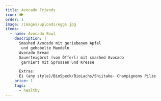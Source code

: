 ```yaml
---
title: Avocado Friends
icon: 🍽️
order: 1
image: /images/uploads/eggs.jpg
items:
  - name: Avocado Bowl
    description: |
      Smashed Avocado mit geriebenem Apfel
       und gehobelte Mandeln
      Avocado Bread
      Sauerteigbrot (vom Öfferl) mit smashed Avocado
       garniert mit Sprossen und Kresse

      Extras:
      Ei (any style)/BioSpeck/BioLachs/Shiitake- Champignons Pilze
    price: 1
    tags:
      - healthy
---
```

